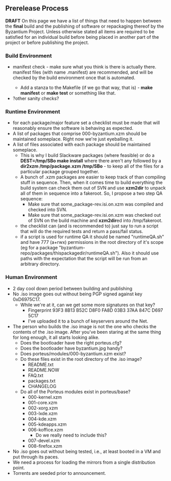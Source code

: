 ## Prerelease Process

**DRAFT** On this page we have a list of things that need to happen
between the **final** build and the publishing of software or
repackaging thereof by the Byzantium Project. Unless otherwise stated
all items are required to be satisfied for an individual build before
being placed in another part of the project or before publishing the
project.

### Build Environment

- manifest check - make sure what you think is there is actually there.
  manifest files (with name <scope>.manifest) are recommended, and will
  be checked by the build environment once that is automated.
  - Add a stanza to the Makefile (if we go that way, that is) - **make
    manifest** or **make test** or something like that.
- ?other sanity checks?

### Runtime Environment

- for each package/major feature set a checklist must be made that will
  reasonably ensure the software is behaving as expected.
- A list of packages that comprise 000-byzantium.xzm should be
  maintained someplace. Right now we're just eyeballing it.
- A list of files associated with each package should be maintained
  someplace.
  - This is why I build Slackware packages (where feasible) or do a
    **DEST=/tmp/SBo make install** where there aren't any followed by a
    **dir2xzm /tmp/package.xzm /tmp/SBo** - to keep all of the files for
    a particular package grouped together.
  - A bunch of .xzm packages are easier to keep track of than compiling
    stuff in sequence. Then, when it comes time to build everything the
    build system can check them out of SVN and use **xzm2dir** to unpack
    all of them in sequence into a fakeroot. So, I propose a two step QA
    sequence:
    - Make sure that some_package-rev.isi.on.xzm was compiled and
      checked into SVN.
    - Make sure that some_package-rev.isi.on.xzm was checked out of SVN
      on the build machine and **xzm2dir**ed into /tmp/fakeroot.
  - the checklist can (and is recommended to) just say to run a script
    that will do the required tests and return a pass/fail status.
  - if a script is used for runtime QA it should be named "runtimeQA.sh"
    and have 777 (a+rwx) permissions in the root directory of it's scope
    (eg for a package
    "byzantium-repo/packages/thispackagedir/runtimeQA.sh"). Also it
    should use paths with the expectation that the script will be run
    from an arbitrary directory.

### Human Environment

- 2 day cool down period between building and publishing
- No .iso image goes out without being PGP signed against key
  0xD6975C17.
  - While we're at it, can we get some more signatures on that key?
    - Fingerprint 93F3 8B13 B52C D8F0 FA8D 03B3 37AA 847C D697 5C17
    - I've uploaded it to a bunch of keyservers around the Net.
- The person who builds the .iso image is not the one who checks the
  contents of the .iso image. After you've been staring at the same
  thing for long enough, it all starts looking alike.
  - Does the bootloader have the right porteus.cfg?
  - Does the bootloader have byzantium.jpg handy?
  - Does porteus/modules/000-byzantium.xzm exist?
  - Do these files exist in the root directory of the .iso image?
    - README.txt
    - README.NOW
    - FAQ.txt
    - packages.txt
    - CHANGELOG
  - Do all of the Porteus modules exist in porteus/base?
    - 000-kernel.xzm
    - 001-core.xzm
    - 002-xorg.xzm
    - 003-lxde.xzm
    - 004-kde.xzm
    - 005-kdeapps.xzm
    - 006-koffice.xzm
      - Do we really need to include this?
    - 007-devel.xzm
    - 008-firefox.xzm
- No .iso goes out without being tested, i.e., at least booted in a VM
  and put through its paces.
- We need a process for loading the mirrors from a single distribution
  point.
- Torrents are seeded prior to announcement.